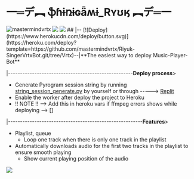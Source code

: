 #  一═デ︻ **ֆɦɨռɨɢǟʍɨ_Rʏʊӄ** ︻デ═一 
<img align="left" src="https://img.shields.io/badge/Made%20for-VSCode-1f425f.svg" alt="mastermindvrtx"/>
<img src="http://ForTheBadge.com/images/badges/made-with-python.svg" />

<img src="https://telegra.ph/file/2e419eca28153982c5e54.jpg" align="centre">
##
|--
[![Deploy](https://www.herokucdn.com/deploy/button.svg)](https://heroku.com/deploy?template=https://github.com/mastermindvrtx/Riyuk-SingerVrtxBot.git/tree/Vrtx)--|**The easiest way to deploy  Music-Player-Bot**




|----------------------------------------------------**Deploy process**>

* Generate Pyrogram session string by
  running [string_session_generate.py](string_session_generate.py)
  by yourself or
  through -----> [Replit](https://replit.com/@phantomXhawk/stringsessiongeneratepy)
* Enable the worker after deploy the project to Heroku
* !! NOTE !! --> Add this in heroku vars if ffmpeg errors shows while deploying --> []

|--------------------------------------------------------**Features**>

* Playlist, queue
  * Loop one track when there is only one track in the playlist
* Automatically downloads audio for the first two tracks in the playlist to
  ensure smooth playing
  * Show current playing position of the audio
<img src="https://telegra.ph/file/2e419eca28153982c5e54.jpg" align="centre">



